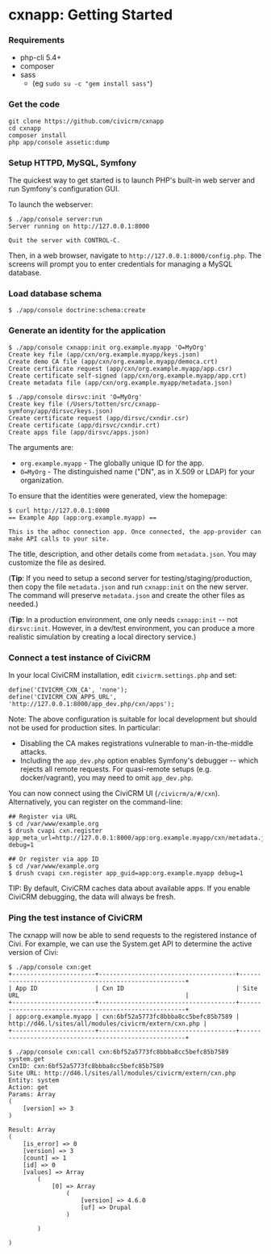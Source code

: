 # cxnapp: Getting Started

### Requirements

 * php-cli 5.4+
 * composer
 * sass
   * (eg `sudo su -c "gem install sass"`)

### Get the code

```
git clone https://github.com/civicrm/cxnapp
cd cxnapp
composer install
php app/console assetic:dump
```

### Setup HTTPD, MySQL, Symfony

The quickest way to get started is to launch PHP's built-in
web server and run Symfony's configuration GUI.

To launch the webserver:

```
$ ./app/console server:run
Server running on http://127.0.0.1:8000

Quit the server with CONTROL-C.
```

Then, in a web browser, navigate to ```http://127.0.0.1:8000/config.php```.
The screens will prompt you to enter credentials for managing a MySQL
database.

### Load database schema

```
$ ./app/console doctrine:schema:create
```

### Generate an identity for the application

```
$ ./app/console cxnapp:init org.example.myapp 'O=MyOrg'
Create key file (app/cxn/org.example.myapp/keys.json)
Create demo CA file (app/cxn/org.example.myapp/democa.crt)
Create certificate request (app/cxn/org.example.myapp/app.csr)
Create certificate self-signed (app/cxn/org.example.myapp/app.crt)
Create metadata file (app/cxn/org.example.myapp/metadata.json)

$ ./app/console dirsvc:init 'O=MyOrg'
Create key file (/Users/totten/src/cxnapp-symfony/app/dirsvc/keys.json)
Create certificate request (app/dirsvc/cxndir.csr)
Create certificate (app/dirsvc/cxndir.crt)
Create apps file (app/dirsvc/apps.json)
```

The arguments are:

 * `org.example.myapp` - The globally unique ID for the app.
 * `O=MyOrg` - The distinguished name ("DN", as in X.509 or LDAP) for your organization.

To ensure that the identities were generated, view the homepage:

```
$ curl http://127.0.0.1:8000
== Example App (app:org.example.myapp) ==

This is the adhoc connection app. Once connected, the app-provider can make API calls to your site.
```

The title, description, and other details come from `metadata.json`. You may customize the file
as desired.

(**Tip**:  If you need to setup a second server for testing/staging/production, then copy the file
`metadata.json` and run `cxnapp:init` on the new server.  The command will preserve `metadata.json`
and create the other files as needed.)

(**Tip**: In a production environment, one only needs `cxnapp:init` -- not `dirsvc:init`.  However,
in a dev/test environment, you can produce a more realistic simulation by creating a local
directory service.)

### Connect a test instance of CiviCRM

In your local CiviCRM installation, edit `civicrm.settings.php`
and set:

```
define('CIVICRM_CXN_CA', 'none');
define('CIVICRM_CXN_APPS_URL', 'http://127.0.0.1:8000/app_dev.php/cxn/apps');
```

Note: The above configuration is suitable for local development but should
not be used for production sites. In particular:

  * Disabling the CA makes registrations vulnerable to man-in-the-middle attacks.
  * Including the `app_dev.php` option enables Symfony's debugger -- which rejects
    all remote requests. For quasi-remote setups (e.g. docker/vagrant),
    you may need to omit `app_dev.php`.

You can now connect using the CiviCRM UI (`/civicrm/a/#/cxn`). Alternatively,
you can register on the command-line:

```
## Register via URL
$ cd /var/www/example.org
$ drush cvapi cxn.register app_meta_url=http://127.0.0.1:8000/app:org.example.myapp/cxn/metadata.json debug=1

## Or register via app ID
$ cd /var/www/example.org
$ drush cvapi cxn.register app_guid=app:org.example.myapp debug=1
```

TIP: By default, CiviCRM caches data about available apps. If you enable CiviCRM debugging, the data will
always be fresh.

### Ping the test instance of CiviCRM

The cxnapp will now be able to send requests to the registered instance of Civi. For example,
we can use the System.get API to determine the active version of Civi:

```
$ ./app/console cxn:get
+-----------------------+--------------------------------------+-------------------------------------------------------+
| App ID                | Cxn ID                               | Site URL                                              |
+-----------------------+--------------------------------------+-------------------------------------------------------+
| app:org.example.myapp | cxn:6bf52a5773fc8bbba8cc5befc85b7589 | http://d46.l/sites/all/modules/civicrm/extern/cxn.php |
+-----------------------+--------------------------------------+-------------------------------------------------------+

$ ./app/console cxn:call cxn:6bf52a5773fc8bbba8cc5befc85b7589 system.get
CxnID: cxn:6bf52a5773fc8bbba8cc5befc85b7589
Site URL: http://d46.l/sites/all/modules/civicrm/extern/cxn.php
Entity: system
Action: get
Params: Array
(
    [version] => 3
)

Result: Array
(
    [is_error] => 0
    [version] => 3
    [count] => 1
    [id] => 0
    [values] => Array
        (
            [0] => Array
                (
                    [version] => 4.6.0
                    [uf] => Drupal
                )

        )

)
```
